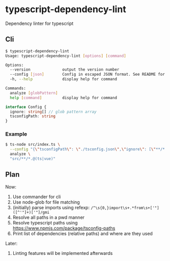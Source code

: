 # typescript-dependency-lint

Dependency linter for typescript

## Cli

```bash
$ typescript-dependency-lint
Usage: typescript-dependency-lint [options] [command]

Options:
  --version              output the version number
  --config [json]        Config in escaped JSON format. See README for reference
  -h, --help             display help for command

Commands:
  analyze [globPattern]
  help [command]         display help for command
```

```typescript
interface Config {
  ignore: string[] // glob pattern array
  tsconfigPath: string
}
```

### Example

```bash
$ ts-node src/index.ts \
  --config "{\"tsconfigPath\": \"./tsconfig.json\",\"ignore\": [\"**/*.spec.ts\"]}" \
  analyze \
  "src/**/*.@(ts|vue)"

```

## Plan

Now:

1. Use commander for cli
2. Use node-glob for file matching
3. (initially) parse imports using refexp:
   `/^\s{0,}import\s+.*from\s+['"]([^'"]+)['"]/gmi`
4. Resolve all paths in a pwd manner
5. Resolve typescript paths using https://www.npmjs.com/package/tsconfig-paths
6. Print list of dependencies (relative paths) and where are they used

Later:

1. Linting features will be implemented afterwards

